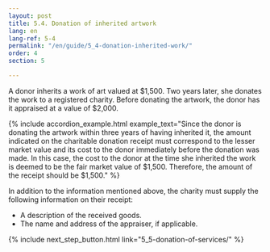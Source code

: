 ```yaml
---
layout: post
title: 5.4. Donation of inherited artwork
lang: en
lang-ref: 5-4
permalink: "/en/guide/5_4-donation-inherited-work/"
order: 4
section: 5

---
```

A donor inherits a work of art valued at $1,500. Two years later, she donates the work to a registered charity. Before donating the artwork, the donor has it appraised at a value of $2,000.

{% include accordion_example.html
example_text="Since the donor is donating the artwork within three years of having inherited it, the amount indicated on the charitable donation receipt must correspond to the lesser market value and its cost to the donor immediately before the donation was made. In this case, the cost to the donor at the time she inherited the work is deemed to be the fair market value of $1,500. Therefore, the amount of the receipt should be $1,500."
%}

In addition to the information mentioned above, the charity must supply the following information on their receipt:

* A description of the received goods.
* The name and address of the appraiser, if applicable.

{% include next_step_button.html link="5_5-donation-of-services/" %}